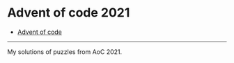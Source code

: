 # Advent of code 2021

- [Advent of code](https://adventofcode.com/)

----

My solutions of puzzles from AoC 2021.
